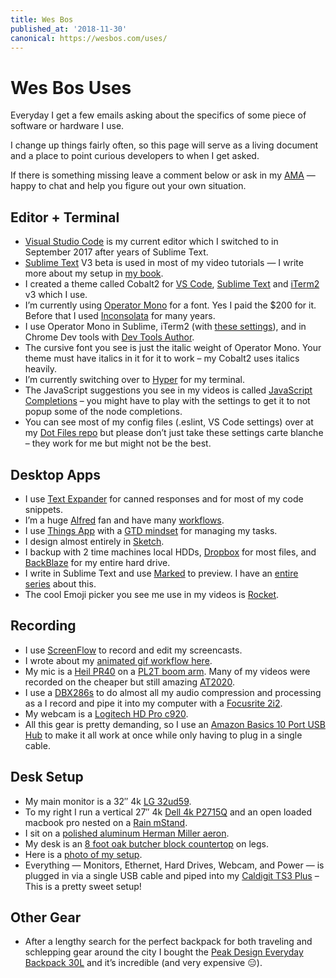 ```yaml
---
title: Wes Bos
published_at: '2018-11-30'
canonical: https://wesbos.com/uses/
---
```


# Wes Bos Uses

Everyday I get a few emails asking about the specifics of some piece of software or hardware I use.

I change up things fairly often, so this page will serve as a living document and a place to point curious developers to when I get asked.

If there is something missing leave a comment below or ask in my [AMA](https://github.com/wesbos/ama) — happy to chat and help you figure out your own situation.

## Editor + Terminal

* [Visual Studio Code](https://code.visualstudio.com/) is my current editor which I switched to in September 2017 after years of Sublime Text.
* [Sublime Text](http://sublimetext.com/3dev) V3 beta is used in most of my video tutorials — I write more about my setup in [my book](http://sublimetextbook.com/).
* I created a theme called Cobalt2 for [VS Code](https://marketplace.visualstudio.com/items?itemName=wesbos.theme-cobalt2), [Sublime Text](https://packagecontrol.io/packages/Theme%20-%20Cobalt2) and [iTerm2](https://github.com/wesbos/Cobalt2-iterm) v3 which I use.
* I’m currently using [Operator Mono](https://www.typography.com/fonts/operator/overview/) for a font. Yes I paid the $200 for it. Before that I used [Inconsolata](https://www.levien.com/type/myfonts/inconsolata.html) for many years.
* I use Operator Mono in Sublime, iTerm2 (with [these settings](https://wes.io/fYY8)), and in Chrome Dev tools with [Dev Tools Author](https://chrome.google.com/webstore/detail/devtools-author/egfhcfdfnajldliefpdoaojgahefjhhi).
* The cursive font you see is just the italic weight of Operator Mono. Your theme must have italics in it for it to work – my Cobalt2 uses italics heavily.
* I’m currently switching over to [Hyper](https://hyper.is/) for my terminal.
* The JavaScript suggestions you see in my videos is called [JavaScript Completions](https://packagecontrol.io/packages/JavaScript%20Completions) – you might have to play with the settings to get it to not popup some of the node completions.
* You can see most of my config files (.eslint, VS Code settings) over at my [Dot Files repo](https://github.com/wesbos/dotfiles) but please don’t just take these settings carte blanche – they work for me but might not be the best.

## Desktop Apps

* I use [Text Expander](https://smilesoftware.com/textexpander) for canned responses and for most of my code snippets.
* I’m a huge [Alfred](https://www.alfredapp.com/) fan and have many [workflows](https://wes.io/fY7q).
* I use [Things App](https://culturedcode.com/things/) with a [GTD mindset](http://gettingthingsdone.com/) for managing my tasks.
* I design almost entirely in [Sketch](https://www.sketchapp.com/).
* I backup with 2 time machines local HDDs, [Dropbox](http://dropbox.com/) for most files, and [BackBlaze](https://secure.backblaze.com/r/008x60) for my entire hard drive.
* I write in Sublime Text and use [Marked](http://marked2app.com/) to preview. I have an [entire series](https://masteringmarkdown.com/) about this.
* The cool Emoji picker you see me use in my videos is [Rocket](https://matthewpalmer.net/rocket/).

## Recording

* I use [ScreenFlow](https://www.telestream.net/screenflow/) to record and edit my screencasts.
* I wrote about my [animated gif workflow here](https://wesbos.com/animated-gif-workflow/).
* My mic is a [Heil PR40](http://www.amazon.com/gp/product/B000SOYOTQ/ref=as_li_qf_sp_asin_il_tl?ie=UTF8&camp=1789&creative=9325&creativeASIN=B000SOYOTQ&linkCode=as2&tag=webo080-20&linkId=YH6ZR6GSGBI2JOJF) on a [PL2T boom arm](http://www.amazon.com/gp/product/B000SZVZ74/ref=as_li_qf_sp_asin_il_tl?ie=UTF8&camp=1789&creative=9325&creativeASIN=B000SZVZ74&linkCode=as2&tag=webo080-20&linkId=HJ6K3KRLOL5XJJSC). Many of my videos were recorded on the cheaper but still amazing [AT2020](http://www.amazon.com/gp/product/B0006H92QK/ref=as_li_qf_sp_asin_il_tl?ie=UTF8&camp=1789&creative=9325&creativeASIN=B0006H92QK&linkCode=as2&tag=webo080-20&linkId=PHY64E6Y43GHI55T).
* I use a [DBX286s](http://www.amazon.com/gp/product/B004LWH79A/ref=as_li_qf_sp_asin_il_tl?ie=UTF8&camp=1789&creative=9325&creativeASIN=B004LWH79A&linkCode=as2&tag=webo080-20&linkId=E3KFCLCQIXXLC7W4) to do almost all my audio compression and processing as a I record and pipe it into my computer with a [Focusrite 2i2](http://www.amazon.com/gp/product/B005OZE9SA/ref=as_li_qf_sp_asin_il_tl?ie=UTF8&camp=1789&creative=9325&creativeASIN=B005OZE9SA&linkCode=as2&tag=webo080-20&linkId=ELZASVHMTR6ZTNYL).
* My webcam is a [Logitech HD Pro c920](https://www.amazon.com/gp/product/B006JH8T3S/ref=as_li_qf_sp_asin_il_tl?ie=UTF8&tag=webo080-20&camp=1789&creative=9325&linkCode=as2&creativeASIN=B006JH8T3S&linkId=65a64ee5dd16f2fa18faf2f2d33d0538).
* All this gear is pretty demanding, so I use an [Amazon Basics 10 Port USB Hub](http://amzn.to/2kVaDCz) to make it all work at once while only having to plug in a single cable.

## Desk Setup

* My main monitor is a 32″ 4k [LG 32ud59](https://amzn.to/2SYuX8G).
* To my right I run a vertical 27″ 4k [Dell 4k P2715Q](http://www.amazon.com/gp/product/B00PC9HFO8/ref=as_li_qf_sp_asin_il_tl?ie=UTF8&camp=1789&creative=9325&creativeASIN=B00PC9HFO8&linkCode=as2&tag=webo080-20&linkId=5VCVP6ZUPF5GLCUJ) and an open loaded macbook pro nested on a [Rain mStand](http://www.amazon.com/gp/product/B000OOYECC/ref=as_li_qf_sp_asin_il_tl?ie=UTF8&camp=1789&creative=9325&creativeASIN=B000OOYECC&linkCode=as2&tag=webo080-20&linkId=XWDACWNC2JWRF3DQ).
* I sit on a [polished aluminum Herman Miller aeron](http://www.amazon.com/gp/product/B000LTAO8S/ref=as_li_qf_sp_asin_il_tl?ie=UTF8&camp=1789&creative=9325&creativeASIN=B000LTAO8S&linkCode=as2&tag=webo080-20&linkId=6G4M6ZR4CYKT3TM5).
* My desk is an [8 foot oak butcher block countertop](http://www.ikea.com/ca/en/catalog/products/20274961/) on legs.
* Here is a [photo of my setup](https://twitter.com/wesbos/status/1060643936140738560).
* Everything — Monitors, Ethernet, Hard Drives, Webcam, and Power — is plugged in via a single USB cable and piped into my [Caldigit TS3 Plus](https://amzn.to/2D9Jnx0) – This is a pretty sweet setup!

## Other Gear

* After a lengthy search for the perfect backpack for both traveling and schlepping gear around the city I bought the [Peak Design Everyday Backpack 30L](http://amzn.to/2kHB4kc) and it’s incredible (and very expensive 😑).
